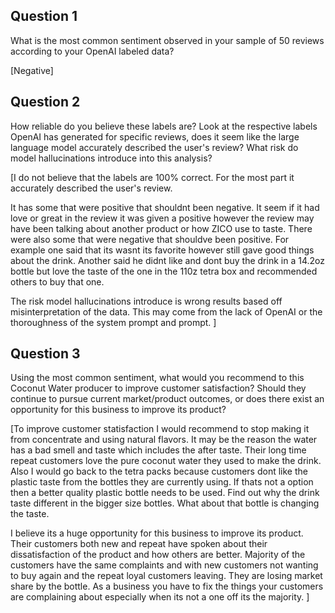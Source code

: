 ## Question 1

What is the most common sentiment observed in your sample of 50 reviews according to your OpenAI labeled data?

[Negative]

## Question 2

How reliable do you believe these labels are? Look at the respective labels OpenAI has generated for specific reviews, does it seem like the large language model accurately described the user's review? What risk do model hallucinations introduce into this analysis?

[I do not believe that the labels are 100% correct. For the most part it accurately described the user's review.  

It has some that were positive that shouldnt been negative. It seem if it had love or great in the review it was given a positive however the review may have been talking about another product or how ZICO use to taste. There were also some that were negative that shouldve been positive. For example one said that its wasnt its favorite however still gave good things about the drink. Another said he didnt like and dont buy the drink in a 14.2oz bottle but love the taste of the one in the 110z tetra box and recommended others to buy that one.

The risk model hallucinations introduce is wrong results based off misinterpretation of the data.  This may come from the lack of OpenAI or the thoroughness of the system prompt and prompt. ]

## Question 3

Using the most common sentiment, what would you recommend to this Coconut Water producer to improve customer satisfaction? Should they continue to pursue current market/product outcomes, or does there exist an opportunity for this business to improve its product?

[To improve customer statisfaction I would recommend to stop making it from concentrate and using natural flavors.  It may be the reason the water has a bad smell and taste which includes the after taste. Their long time repeat customers love the pure coconut water they used to make the drink. Also I would go back to the tetra packs because customers dont like the plastic taste from the bottles they are currently using. If thats not a option then a better quality plastic bottle needs to be used. Find out why the drink taste different in the bigger size bottles. What about that bottle is changing the taste.

I believe its a huge opportunity for this business to improve its product. Their customers both new and repeat have spoken about their dissatisfaction of the product and how others are better. Majority of the customers have the same complaints and with new customers not wanting to buy again and the repeat loyal customers leaving. They are losing market share by the bottle. As a business you have to fix the things your customers are complaining about especially when its not a one off its the majority. ]
